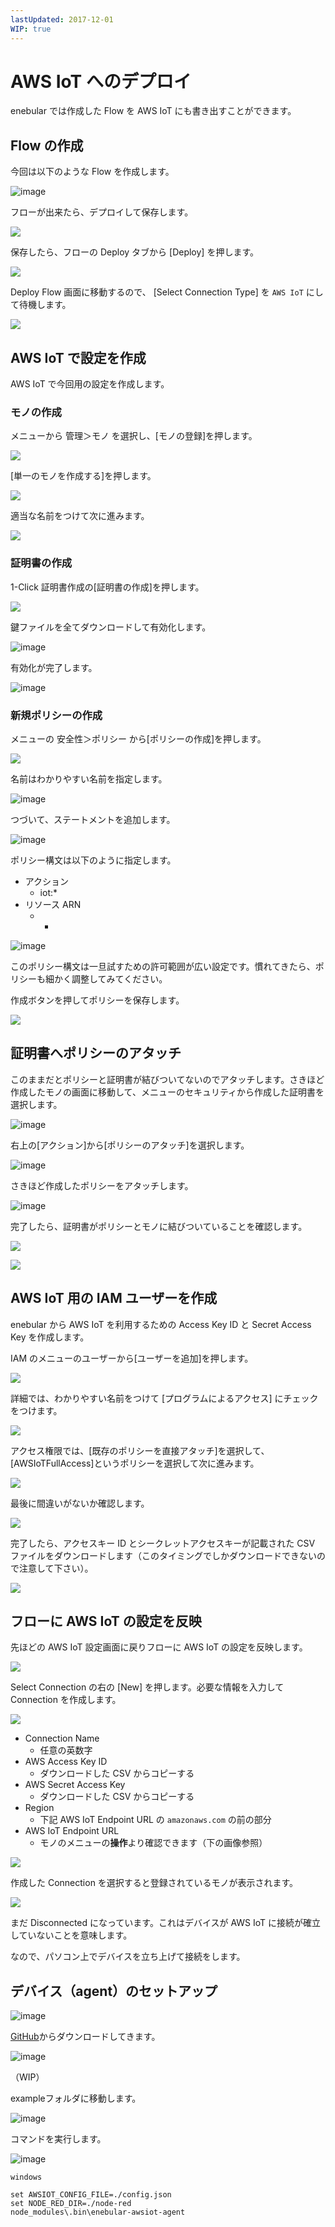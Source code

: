 ```yaml
---
lastUpdated: 2017-12-01
WIP: true
---
```


# AWS IoT へのデプロイ

enebular では作成した Flow を AWS IoT にも書き出すことができます。

## Flow の作成

今回は以下のような Flow を作成します。

![image](/_asset/images/Deploy/DeployFlow/AWSIoT/deploy-deployflow-awsiot_02.png)

フローが出来たら、デプロイして保存します。

![](https://i.gyazo.com/bfb9c0e25ad5e4a372a149336bdef8b8.png)

保存したら、フローの Deploy タブから [Deploy] を押します。

![](https://i.gyazo.com/16c258270a9b0f0d609fce45da7df221.png)

Deploy Flow 画面に移動するので、 [Select Connection Type] を `AWS IoT` にして待機します。

![](https://i.gyazo.com/80831b57617fda2ae76ad4f26d3f88c1.png)

## AWS IoT で設定を作成

AWS IoT で今回用の設定を作成します。

### モノの作成

メニューから 管理＞モノ を選択し、[モノの登録]を押します。

![](https://i.gyazo.com/653f48dfa7b14c3c6e670dbf7862a8be.png)

[単一のモノを作成する]を押します。

![](https://i.gyazo.com/261575293420845b96a58acbcd4a119a.png)

適当な名前をつけて次に進みます。

![](https://i.gyazo.com/93bdb0ab9e12d49456adfdd5e4dc87ab.png)


### 証明書の作成

1-Click 証明書作成の[証明書の作成]を押します。

![](https://i.gyazo.com/4d975a2aee62da86c79625a706e17a7f.png)

鍵ファイルを全てダウンロードして有効化します。

![image](/_asset/images/Deploy/DeployFlow/AWSIoT/deploy-deployflow-awsiot_10.png)

有効化が完了します。

![image](/_asset/images/Deploy/DeployFlow/AWSIoT/deploy-deployflow-awsiot_11.png)

### 新規ポリシーの作成

メニューの 安全性＞ポリシー から[ポリシーの作成]を押します。

![](https://i.gyazo.com/360b1075f4ee5dfd1019c322b5d1e37e.png)

名前はわかりやすい名前を指定します。

![image](/_asset/images/Deploy/DeployFlow/AWSIoT/deploy-deployflow-awsiot_14.png)

つづいて、ステートメントを追加します。

![image](/_asset/images/Deploy/DeployFlow/AWSIoT/deploy-deployflow-awsiot_15.png)

ポリシー構文は以下のように指定します。

* アクション
    * iot:*
* リソース ARN
    * *

![image](/_asset/images/Deploy/DeployFlow/AWSIoT/deploy-deployflow-awsiot_16.png)

このポリシー構文は一旦試すための許可範囲が広い設定です。慣れてきたら、ポリシーも細かく調整してみてください。

作成ボタンを押してポリシーを保存します。

![](https://i.gyazo.com/7bb0ea26adc7f408941c76caf484185f.png)

## 証明書へポリシーのアタッチ

このままだとポリシーと証明書が結びついてないのでアタッチします。さきほど作成したモノの画面に移動して、メニューのセキュリティから作成した証明書を選択します。

![image](/_asset/images/Deploy/DeployFlow/AWSIoT/deploy-deployflow-awsiot_18.png)

右上の[アクション]から[ポリシーのアタッチ]を選択します。

![image](/_asset/images/Deploy/DeployFlow/AWSIoT/deploy-deployflow-awsiot_19.png)

さきほど作成したポリシーをアタッチします。

![image](/_asset/images/Deploy/DeployFlow/AWSIoT/deploy-deployflow-awsiot_20.png)

完了したら、証明書がポリシーとモノに結びついていることを確認します。

![](https://i.gyazo.com/a21acb6987f7f823cfbd6f5cdf42babf.png)

![](https://i.gyazo.com/1947b0e395d51dd4067d50fbc172f2eb.png)

## AWS IoT 用の IAM ユーザーを作成

enebular から AWS IoT を利用するための Access Key ID と Secret Access Key を作成します。

IAM のメニューのユーザーから[ユーザーを追加]を押します。

![](https://i.gyazo.com/5365a9c626c6fb82f15aa7450be25b1e.png)

詳細では、わかりやすい名前をつけて [プログラムによるアクセス] にチェックをつけます。

![](https://i.gyazo.com/2dac145aaa109bd6b59e7f02a2c81880.png)

アクセス権限では、[既存のポリシーを直接アタッチ]を選択して、[AWSIoTFullAccess]というポリシーを選択して次に進みます。

![](https://i.gyazo.com/2ba4485a00fa21bcd11cdfab04070af3.png)

最後に間違いがないか確認します。

![](https://i.gyazo.com/b55f423d3380f02e52ad3957f68bb7a1.png)

完了したら、アクセスキー ID とシークレットアクセスキーが記載された CSV ファイルをダウンロードします（このタイミングでしかダウンロードできないので注意して下さい）。

![](https://i.gyazo.com/43887a5e4d39397ac005d05f571082a5.png)


## フローに AWS IoT の設定を反映

先ほどの AWS IoT 設定画面に戻りフローに AWS IoT の設定を反映します。

![](https://i.gyazo.com/80831b57617fda2ae76ad4f26d3f88c1.png)

Select Connection の右の [New] を押します。必要な情報を入力して Connection を作成します。

![](https://i.gyazo.com/b79f9f1beaa467c1b54638afb79c1ee7.png)

* Connection Name
    * 任意の英数字
* AWS Access Key ID
    * ダウンロードした CSV からコピーする
* AWS Secret Access Key
    * ダウンロードした CSV からコピーする
* Region
    * 下記 AWS IoT Endpoint URL の `amazonaws.com` の前の部分
* AWS IoT Endpoint URL
    * モノのメニューの**操作**より確認できます（下の画像参照）

![](https://i.gyazo.com/e1f3d7ab36d625ec31bbb1e122cdd367.png)

作成した Connection を選択すると登録されているモノが表示されます。

![](https://i.gyazo.com/21ff895a55f684d63b318ef565ba7f41.png)

まだ Disconnected になっています。これはデバイスが AWS IoT に接続が確立していないことを意味します。

なので、パソコン上でデバイスを立ち上げて接続をします。

## デバイス（agent）のセットアップ

![image](/_asset/images/Deploy/DeployFlow/AWSIoT/deploy-deployflow-awsiot_26.png)

<a href="https://github.com/enebular/enebular-awsiot-agent" target="_blank">GitHub</a>からダウンロードしてきます。

![image](/_asset/images/Deploy/DeployFlow/AWSIoT/deploy-deployflow-awsiot_27.png)

（WIP）

exampleフォルダに移動します。

![image](/_asset/images/Deploy/DeployFlow/AWSIoT/deploy-deployflow-awsiot_28.png)

コマンドを実行します。

![image](/_asset/images/Deploy/DeployFlow/AWSIoT/deploy-deployflow-awsiot_29.png)

```
windows

set AWSIOT_CONFIG_FILE=./config.json
set NODE_RED_DIR=./node-red
node_modules\.bin\enebular-awsiot-agent
```